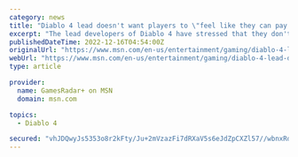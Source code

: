 ```yaml
---
category: news
title: "Diablo 4 lead doesn't want players to \"feel like they can pay to win\""
excerpt: "The lead developers of Diablo 4 have stressed that they don't want players to \"feel like they can pay to win\" when the game releases next year. In a recent Diablo 4 livestream, game director Joe Shely ..."
publishedDateTime: 2022-12-16T04:54:00Z
originalUrl: "https://www.msn.com/en-us/entertainment/gaming/diablo-4-lead-doesnt-want-players-to-feel-like-they-can-pay-to-win/ar-AA15mtEc"
webUrl: "https://www.msn.com/en-us/entertainment/gaming/diablo-4-lead-doesnt-want-players-to-feel-like-they-can-pay-to-win/ar-AA15mtEc"
type: article

provider:
  name: GamesRadar+ on MSN
  domain: msn.com

topics:
  - Diablo 4

secured: "vhJDQwyJs5353o8r2kFty/Ju+2mVzazFi7dRXaV5s6eJdZpCXZl57//wbnxRdPL88dBfa55EplYe9JVUttl6hEMm8fKcj4jD+A5Frbc0sHjlGebuo1iqWIlXWCnp6GWF7UFUwumdE1cbfCmCoqCquzqUBg/deW+Ja3B6UU+WeK77RkKUJwHlFO5edeBTt/1KB/FUZHVC/Eq+GfyLOtXn/oh/XnhgMQ+Fg5Ii/XmP+yUgRF+UDUy0E9P3is+3b2cx73rQhS7ZUOtDHZyRFwuLhsw/lwzT+8afNSSKJfBgMSfUjVguP11qlFXxZZTf24VW68BLsdMYEaq2Hbtz1iRHvXozd/sOUuRam0o1s22DFN0=;fakMP4jrxTA3tf4Wek51QA=="
---
```


